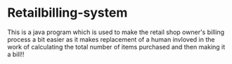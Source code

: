# Retailbilling-system
This is a java program which is used to make the retail shop owner's billing process a bit easier as it makes 
replacement of a human invloved in the work of calculating the total number of items purchased and 
then making it a bill!!
